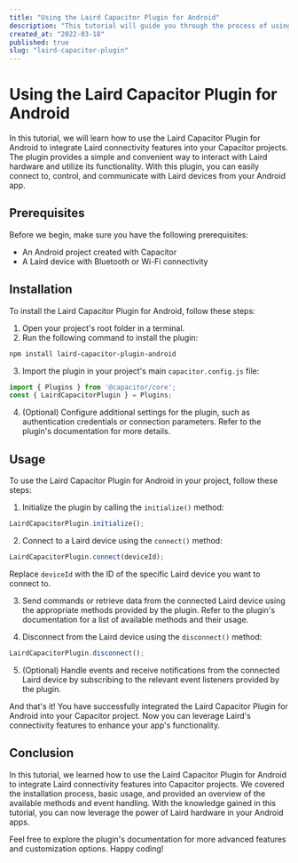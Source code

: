 ```yaml
---
title: "Using the Laird Capacitor Plugin for Android"
description: "This tutorial will guide you through the process of using the Laird Capacitor Plugin for Android to integrate Laird connectivity features into your Capacitor projects."
created_at: "2022-03-18"
published: true
slug: "laird-capacitor-plugin"
---
```


# Using the Laird Capacitor Plugin for Android

In this tutorial, we will learn how to use the Laird Capacitor Plugin for Android to integrate Laird connectivity features into your Capacitor projects. The plugin provides a simple and convenient way to interact with Laird hardware and utilize its functionality. With this plugin, you can easily connect to, control, and communicate with Laird devices from your Android app.

## Prerequisites

Before we begin, make sure you have the following prerequisites:

- An Android project created with Capacitor
- A Laird device with Bluetooth or Wi-Fi connectivity

## Installation

To install the Laird Capacitor Plugin for Android, follow these steps:

1. Open your project's root folder in a terminal.
2. Run the following command to install the plugin:

```bash
npm install laird-capacitor-plugin-android
```

3. Import the plugin in your project's main `capacitor.config.js` file:

```javascript
import { Plugins } from '@capacitor/core';
const { LairdCapacitorPlugin } = Plugins;
```

4. (Optional) Configure additional settings for the plugin, such as authentication credentials or connection parameters. Refer to the plugin's documentation for more details.

## Usage

To use the Laird Capacitor Plugin for Android in your project, follow these steps:

1. Initialize the plugin by calling the `initialize()` method:

```javascript
LairdCapacitorPlugin.initialize();
```

2. Connect to a Laird device using the `connect()` method:

```javascript
LairdCapacitorPlugin.connect(deviceId);
```

Replace `deviceId` with the ID of the specific Laird device you want to connect to.

3. Send commands or retrieve data from the connected Laird device using the appropriate methods provided by the plugin. Refer to the plugin's documentation for a list of available methods and their usage.

4. Disconnect from the Laird device using the `disconnect()` method:

```javascript
LairdCapacitorPlugin.disconnect();
```

5. (Optional) Handle events and receive notifications from the connected Laird device by subscribing to the relevant event listeners provided by the plugin.

And that's it! You have successfully integrated the Laird Capacitor Plugin for Android into your Capacitor project. Now you can leverage Laird's connectivity features to enhance your app's functionality.

## Conclusion

In this tutorial, we learned how to use the Laird Capacitor Plugin for Android to integrate Laird connectivity features into Capacitor projects. We covered the installation process, basic usage, and provided an overview of the available methods and event handling. With the knowledge gained in this tutorial, you can now leverage the power of Laird hardware in your Android apps.

Feel free to explore the plugin's documentation for more advanced features and customization options. Happy coding!